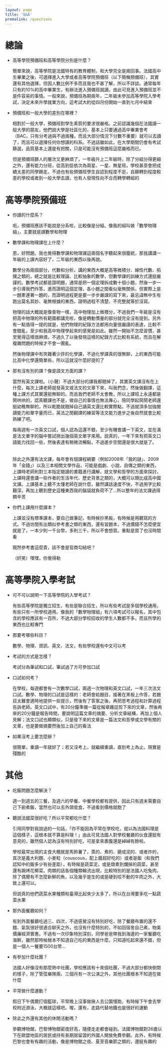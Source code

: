 ```yaml
---
layout: page
title: 'Q&A'
premalink: /questions
---
```


總論
====

* 高等學院預備班和高等學院分別是什麼？

  簡單來說，高等學院是法國特有的教育體制，和大學完全是兩回事。法國高中生畢業之後，可選擇進入大學或者高等學院預備班（以下簡稱預備班），其實還有其他選擇，但因人數比例不多而且我也不甚了解，所以不詳談。通常每年只有約$10\%$的高中畢業生，有辦法進入預備班就讀，由此可見進入預備班並不是件容易的事情。一般來說，預備班為期兩年，二年級末參加高等學院入學考試，決定未來升學就業方向，這考試大約從四月份開始一直到七月中結束

* 預備班和一般大學的差別在哪裡？

  相對於一般大學，預備班對學生素質的要求很嚴格。之前認識幾個在法國讀一般大學的朋友，他們說大學是社區化的，基本上只要通過高中畢業會考（BAC，只有分考過與不過兩種，而且大部分情況下分數不重要）就可以去讀了，而且可以選擇任何你想讀的科系。不過話雖如此，在大學期間仍會有考試篩選，品質基本上還是有把關，只是可能沒有預備班這麼嚴格而已。
　　

  但是預備班篩人的層次又更麻煩了，一年級升上二年級時，除了分組分得更細之外，還有能力分班，從高到低依次為兩星、一星、無星班，學校甚至會把成績太差的同學踢走。不過也有些預備班學生自認到程度不足，自願轉到程度較差的學校或者到一般大學去讀，也有人發現性向不合而轉學轉組的

高等學院預備班
==============

* 你讀的什麼系？

  呃，預備班應該不能說是分系啦，比較像是分組。像我的組叫做「數學物理組」，主要就是讀數學和物理

* 數學課和物理課在上什麼？

  恩，好問題。我也覺得數學課和物理課這兩個名字聽起來很籠統，那我講講一年級的上課內容好了，二年級的東西以後再說。
　　
  
  數學分為兩個部分，代數和分析，講的東西大概是高等微積分、線性代數、拓撲之類的，總之就是比較理論、比較抽象的數學，但數學課的訓練方式還挺嚴謹的。數學考試都是證明題，通常是把一個定理拆成數十個小題，然後一步一步引導我們作答，進而證明這個定理，各小題之間看似毫無關係，但實際上是一題牽連著一題的，而證明過程更是要一步步嚴謹的寫下來，最忌諱無中生有跑出莫名其妙、毫無根據的東西，證明過程不清楚、不完整就等於沒寫。
　　

  物理的話大概就是像普物一樣，高中物理加上微積分，不過我們一年級是沒有把高中物理的所有範圍都講完啦，像是轉動慣量的部分就完全沒有提到。另外有一點值得一提的就是，他們物理的紀錄方法都用向量很嚴謹的表達，比較不會錯亂，至少和我高中物理學起來的感覺是如此。雖然一開始不怎麼習慣，甚至覺得這樣很麻煩，不過久了以後發現這樣的紀錄方式比較有系統，而且在解複雜問題的時候才不會一團亂。
　　

  然後物理課中有夾雜著少許的化學課，不過化學課真的很無聊，上的東西可能比高中化學還簡單些，所以這就沒什麼好提的了

* 那有沒有別的課？像是語文方面的課？

  當然有英文課啦。（小聲）不過大部分的課我都翹掉了。其實英文課沒有在上什麼，每次上課老師就發英文或法文的文章下來，叫我們念，然後做翻譯，這種上課方式其實還挺無聊的。而且我們老師不太會教，所以上課班上永遠都是鬧哄哄的，認真聽課也不是，做自己的事情也無法專心，陪同學起鬨鬧老師還挺幼稚無聊的，所以乾脆就翹掉自己讀英文還比較實際點，不過就頂多加強閱讀能力和單字量而已，英法之間翻譯的練習等法文能力進步之後自然就會比較熟練了吧。
　　

  每兩週有一次英文口試，個人認為這還不錯，至少有機會講一下英文，並在滿是法文單字的腦中嘗試撈出幾個英文單字來用。說真的，一年下來有把英文口語能力找回一些，然後表達有稍微流暢點，不過進步空間還是很大就是了。
　　

  除此之外還有法文課，每年會有個課程綱要（例如2008年「我的謎」、2009年「金錢」）以及三本相關文學作品，可能是戲劇、小說、自傳之類的東西，上課時老師則對三本指定閱讀的書籍進行講解，就文學和哲學的方面來探討，上課時還會講一些作者的生活年代、歷史背景之類的，大概可以類比成高中國文課。上課基本上聽不太懂老師在說什麼，雖然講話速度不快，不過用字比較艱深，再加上聽到歷史這種東西我的腦袋就負荷不了…所以整年的法文課過得頗辛苦

* 你們上課用什麼課本？

  上課並沒有標準課本，要自己做筆記，有時候抄黑板，有時候是用聽寫的方式。不過坊間有出類似參考書之類的東西，還有習題本，不過價錢不怎麼便宜就是了，一本少則一千台幣，多則三千，所以不會想買。重點是買了也沒時間看

  既然參考書這麼貴，該不會是官商勾結吧？

  （奸笑）嘿嘿，你覺得勒

高等學院入學考試
================

* 可不可以說明一下高等學院的入學考試？

  有些高等學院是獨立招生，有些是聯合招生，所以有些考試是多個學校通用，有些只有一所學校適用。像我的「數學物理組」有六項考試可以報名，其中包含的學校應該有一百所，不過大部分學校招收的學生人數都不多，而且所學的東西也比較專門

* 那要考哪些科目？

  數學、物理、資訊、英文、法文，有些學校還有中文可以考

* 考試的方式是怎樣？

  考試分為筆試和口試，筆試過了方可參加口試

* 口試如何考？

  在學校，每週都會有一次數學口試，兩週一次物理和英文口試，一年三次法文口試。數學、物理的口試是這樣的：老師會給題目，接著在黑板上作答，若題目太難會適時地提供一些提示，然後有了答案之後，再把思考過程和計算過程告訴老師。英文口試中，有20分鐘準備一篇從報章雜誌剪下來的文章，然後再來的20分鐘是報告時間，要說明這篇文章的摘要、分析文章結構，再加上個人見解；法文口試也頗類似，只是發下來的文章是一篇法文和哲學或文學有關的文章，也是要做摘要然後加上自己的看法

* 如果沒考上要怎麼辦？

  很簡單，重讀一年就好了；若又沒考上，就繼續重讀，直到考上為止。現實是殘酷的

其他
====

* 吃飯問題怎麼解決？

  週一到週五的三餐，及週六的早餐、中餐學校都有提供，因此只有週末需要自己下廚煮飯，當然也可以去外頭覓食，不過看到價格就飽了

* 聽說法國菜很好吃？所以平常都吃什麼？

  引用同學對我說過的一句話，「你不能因為平常在學校吃，就以為法國料理是這個樣子，這根本就不算是料理！」由此可見法國人對學校餐廳的伙食還挺有意見的，雖然個人認為沒有特別好吃，可是拿來裹腹還是綽綽有餘啦。
　　

  學校最常出現的主食大概就是馬鈴薯了，蒸的、煮的、磨成泥的、或者炸的，其次是義大利麵、小麥粒（couscous，配上醬超好吃的）或者是飯（和我們認知中的飯多少有些差距），有時候是蔬菜泥，或是燉煮到爛掉的蔬菜，甚至還有跼烤花椰菜。肉類的話各個種類輪流出現，比較特別的是法國人吃兔肉，除了偶爾有不怎麼新鮮的魚，以及幾乎是生的或是硬到咬不動的牛肉之外，大致上還可以。
　　

  但說真的他們蔬菜水果種類和臺灣比起來少太多了，所以在台灣要多吃一點蔬菜水果

* 那外面餐廳如何？

  有到外面餐廳吃過三、四次，不過感覺沒有特別好吃，除了餐廳布置的還不錯、氣氛很好很適合聊天之外，也沒有什麼特別的，不如回宿舍自己煮，物美價廉經濟實惠。不過有一次印象特別深刻，同學爸爸帶我到海邊的一家餐廳吃海鮮，雖然那時候根本不知道自己吃的東西是什麼，只知道吃起來還不錯，但是一個人一餐要1500台幣…

* 有參加什麼社團？

  法國人好像沒有那麼熱中社團，學校應該有十來個社團，不過大部分都快倒閉的樣子，除了管弦樂隊兩、三個月有一次公演之外，其他社團根本不知道在做什麼

* 平常做什麼運動？

  假日下午偶爾打個籃球，平常晚上沒事做揪人去公園慢跑，有時候下午會去學校附近游泳，大概就這樣吧。喔，還有，走路代替地鐵也是很好的運動

* 除此之外還有其他的休閒活動嗎？

  參觀博物館，巴黎博物館密度好高，隨便走走都會碰到。法國博物館對26歲以下在歐盟地區的居民或持有長期居留證的外國人開放免費參觀。此外，有時候巴黎也會有有趣的活動，像是博物館之夜、夏至音樂節之類的，還挺有趣的

